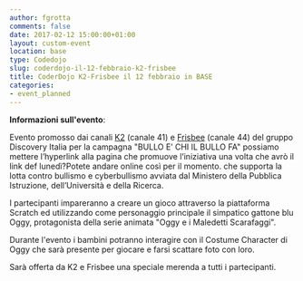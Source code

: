 ```yaml
---
author: fgrotta
comments: false
date: 2017-02-12 15:00:00+01:00
layout: custom-event
location: base
type: Codedojo
slug: coderdojo-il-12-febbraio-k2-frisbee
title: CoderDojo K2-Frisbee il 12 febbraio in BASE
categories:
- event_planned
---
```



**Informazioni sull'evento**:

Evento  promosso dai canali [K2](http://www.k2tv.it/) (canale 41) e [Frisbee](http://www.frisbeetv.it/) (canale 44) del gruppo Discovery Italia per la campagna "BULLO E’ CHI IL BULLO FA" possiamo mettere l’hyperlink alla pagina che promuove l’iniziativa una volta che avrò il link def lunedì?Potete andare online così per il momento. che supporta la lotta contro bullismo e cyberbullismo avviata dal Ministero della Pubblica Istruzione, dell’Università e della Ricerca. 
 
I partecipanti impareranno a creare un gioco  attraverso la piattaforma Scratch ed utilizzando come personaggio principale il simpatico gattone blu Oggy, protagonista della serie animata "Oggy e i Maledetti Scarafaggi".
 
Durante l'evento i bambini potranno interagire con il Costume Character di Oggy che sarà presente per giocare e farsi scattare foto con loro.
 
Sarà offerta da K2 e Frisbee una speciale merenda a tutti i partecipanti.